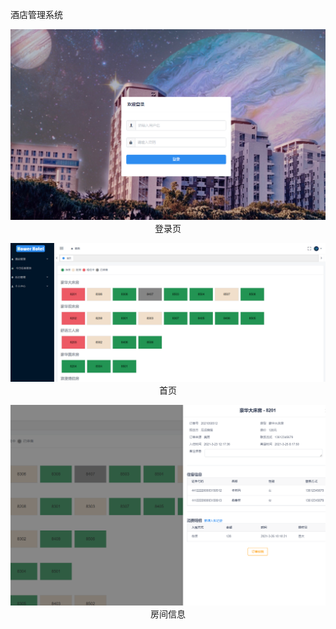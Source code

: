 酒店管理系统


<p align="center">
    <img src="https://github.com/GHower/hower-hotel/blob/master/docs/pic/登录页.png">
    登录页
</p>
<p align="center">
    <img src="https://github.com/GHower/hower-hotel/blob/master/docs/pic/首页.png">
    首页
</p>
<p align="center">
    <img src="https://github.com/GHower/hower-hotel/blob/master/docs/pic/房间信息.png">
    房间信息
</p>
